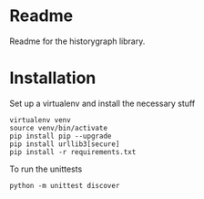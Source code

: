 Readme
======

Readme for the historygraph library.

Installation
============

Set up a virtualenv and install the necessary stuff
```
virtualenv venv
source venv/bin/activate
pip install pip --upgrade
pip install urllib3[secure]
pip install -r requirements.txt
```

To run the unittests

```
python -m unittest discover
```



